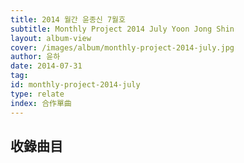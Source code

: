 ```yaml
---
title: 2014 월간 윤종신 7월호
subtitle: Monthly Project 2014 July Yoon Jong Shin
layout: album-view
cover: /images/album/monthly-project-2014-july.jpg
author: 윤하
date: 2014-07-31
tag:
id: monthly-project-2014-july
type: relate
index: 合作單曲
---
```


## 收錄曲目
